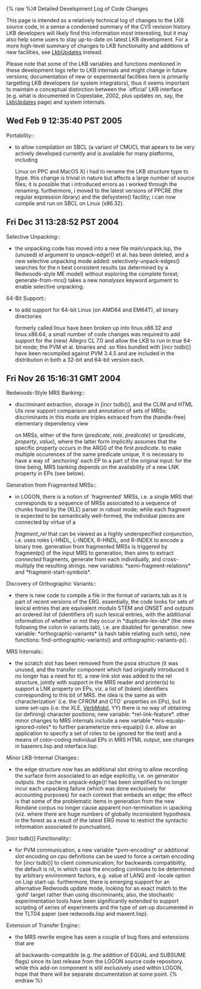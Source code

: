 {% raw %}# Detailed Development Log of Code Changes

This page is intended as a relatively technical log of changes to the
LKB source code, in a sense a condensed summary of the CVS revision
history. LKB developers will likely find this information most
interesting, but it may also help some users to stay up-to-date on
latest LKB development. For a more high-level summary of changes to LKB
functionality and additions of new facilities, see
[LkbUpdates](https://blog.inductorsoftware.com/docsproto/missing/LkbUpdates) instead.

Please note that some of the LKB variables and functions mentioned in
these development logs refer to LKB internals and might change in future
versions; documentation of new or experimental facilities here is
primarily targetting LKB developers (or system integrators), thus it
seems important to maintain a conceptual distinction between the
\`official' LKB interface (e.g. what is documented in Copestake, 2002,
plus updates on, say, the [LkbUpdates](https://blog.inductorsoftware.com/docsproto/missing/LkbUpdates) page) and system
internals.

## Wed Feb 9 12:35:40 PST 2005

Portability::

- to allow compilation on SBCL (a variant of CMUCL that apears to be
very actively developed currently and is available for many
platforms, including
  
  Linux on PPC and MacOS X) i had to rename the LKB structure type to
ltype. this change is trivial in nature but affects a large number
of source files; it is possible that i introduced errors as i worked
through the renaming. furthermore, i moved to the latest versions of
PPCRE (the regular expression library) and the defsystem() facility;
i can now compile and run on SBCL on Linux (x86.32).

## Fri Dec 31 13:28:52 PST 2004

Selective Unpacking::

- the unpacking code has moved into a new file main/unpack.lsp, the
(unused) *id* argument to unpack-edge!() et al. has been deleted,
and a new selective unpacking mode added: selectively-unpack-edges()
searches for the *n* best consistent results (as determined by a
Redwoods-style ME model) without exploring the complete forest;
generate-from-mrs() takes a new *nanalyses* keyword argument to
enable selective unpacking.

64-Bit Support::

- to add support for 64-bit Linux (on AMD64 and EM64T), all binary
directories
  
  formerly called linux have been broken up into linux.x86.32 and
linux.x86.64; a small number of code changes was required to add
support for the (new) Allegro CL 7.0 and allow the LKB to run in
true 64-bit mode; the PVM et al. binaries and .so files bundled with
\[incr tsdb()\] have been recompiled against PVM 3.4.5 and are
included in the distribution in both a 32-bit and 64-bit version
each.

## Fri Nov 26 15:16:31 GMT 2004

Redwoods-Style MRS Banking::

- discriminant extraction, storage in \[incr tsdb()\], and the CLIM
and HTML UIs now support comparison and annotation of sets of MRSs;
discriminants in this mode are triples extraced from the
(handle-free) elementary dependency view
  
  on MRSs, either of the form (*predicate*, *role*, *predicate*) or
(*predicate*, *property*, *value*), where the latter form implicitly
assumes that the specific property occurs in the ARG0 of the first
*predicate*. to make multiple occurences of the same predicate
unique, it is necessary to have a way of \`anchoring' each EP to a
part of the original input: for the time being, MRS banking depends
on the availability of a new LNK property in EPs (see below).

Generation from Fragmented MRSs::

- in LOGON, there is a notion of \`fragmented' MRSs, i.e. a single MRS
that corresponds to a sequence of MRSs associated to a sequence of
chunks found by the (XLE) parser in robust mode; while each fragment
is expected to be semantically well-formed, the individual pieces
are connected by virtue of a
  
  *fragment\_rel* that can be viewed as a highly underspecified
conjunction, i.e. uses roles L-HNDL, L-INDEX, R-HNDL, and R-INDEX to
encode a binary tree. generation from fragmented MRSs is triggered
by fragmentp() of the input MRS to generation, then aims to extract
*connected* fragments, generate from each individually, and
cross-multiply the resulting strings. new variables:
\*semi-fragment-relations\* and \*fragment-start-symbols\*.

Discovery of Orthographic Variants::

- there is new code to compile a file in the format of variants.tab as
it is part of recent versions of the ERG. essentially, the code
looks for sets of lexical entries that are equivalent modulo STEM
and ONSET and outputs an ordered list of (identifiers of) such
lexical entries, with the additional information of whether or not
they occur in \*duplicate-lex-ids\* (the ones following the colon in
variants.tab), i.e. are disabled for generation. new variable:
\*orthographic-variants\* (a hash table relating such sets); new
functions: find-orthographic-variants() and
orthographic-variants-p().

MRS Internals::

- the scratch slot has been removed from the psoa structure (it was
unused, and the transfer component which had originally introduced
it no longer has a need for it). a new link slot was added to the
rel structure, jointly with support in the MRS reader and printer(s)
to support a LNK property on EPs, viz. a list of (token) identifiers
corresponding to this bit of MRS. the idea is the same as with
characterization' (i.e. the CFROM and CTO\` properties on EPs), but
in some set-ups (i.e. the XLE, [VerbMobil](/VerbMobil), YY) there is
no way of obtaining (or defining) character positions; new variable:
\*rel-link-feature\*. other minor changes to MRS internals include a
new variable \*mrs-equalp-ignored-roles\* to further parameterize
mrs-equalp() (i.e. allow an application to specify a set of roles to
be ignored for the test) and a means of color-coding individual EPs
in MRS HTML output, see changes in basemrs.lisp and interface.lisp.

Minor LKB-Internal Changes::

- the edge structure now has an additional slot string to allow
recording the surface form associated to an edge explicitly, i.e. on
generator outputs. the cache in unpack-edge()! has been simplified
to no longer incur each unpacking failure (which was done
exclusively for accounting purposes) for each context that embeds an
edge; the effect is that some of the problematic items in generation
from the new Rondane corpus no longer cause apparent non-termination
in upacking (viz. where there are huge numbers of globally
inconsistent hypothesis in the forest as a result of the latest ERG
move to restrict the syntactic information associated to
punctuation).

\[incr tsdb()\] Functionality::

- for PVM communication, a new variable \*pvm-encoding\* or additional
slot encoding on cpu definitions can be used to force a certain
encoding for \[incr tsdb()\] to client communication; for backwards
compatibility, the default is nil, in which case the encoding
continues to be determined by arbitrary environment factors, e.g.
value of LANG and -locale option on Lisp start-up. furthermore,
there is emerging support for an alternative Redwoods update mode,
looking for an exact match to the \`gold' target rather than using
discriminants; also, the stochastic experimentation tools have been
significantly extended to support scripting of series of experiments
and the type of set-up documented in the TLT04 paper (see
redwoods.lisp and maxent.lisp).

Extension of Transfer Engine::

- the MRS rewrite engine has seen a couple of bug fixes and extensions
that are
  
  all backwards-compatible (e.g. the addition of EQUAL and SUBSUME
flags) since its last release from the LOGON source code repository.
while this add-on component is still exclusively used within LOGON,
hope that there will be separate documentation at some point.
<update date omitted for speed>{% endraw %}